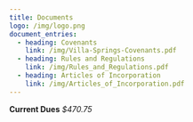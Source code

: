 ```yaml
---
title: Documents
logo: /img/logo.png
document_entries:
  - heading: Covenants
    link: /img/Villa-Springs-Covenants.pdf
  - heading: Rules and Regulations
    link: /img/Rules_and_Regulations.pdf
  - heading: Articles of Incorporation
    link: /img/Articles_of_Incorporation.pdf
---
```

**Current Dues**
_$470.75_
